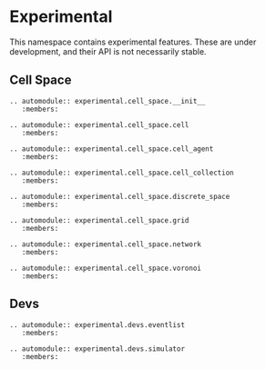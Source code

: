 # Experimental
This namespace contains experimental features. These are under development, and their API is not necessarily stable.

## Cell Space

```{eval-rst}
.. automodule:: experimental.cell_space.__init__
   :members:
```

```{eval-rst}
.. automodule:: experimental.cell_space.cell
   :members:
```

```{eval-rst}
.. automodule:: experimental.cell_space.cell_agent
   :members:
```

```{eval-rst}
.. automodule:: experimental.cell_space.cell_collection
   :members:
```

```{eval-rst}
.. automodule:: experimental.cell_space.discrete_space
   :members:
```

```{eval-rst}
.. automodule:: experimental.cell_space.grid
   :members:
```

```{eval-rst}
.. automodule:: experimental.cell_space.network
   :members:
```

```{eval-rst}
.. automodule:: experimental.cell_space.voronoi
   :members:
```

## Devs

```{eval-rst}
.. automodule:: experimental.devs.eventlist
   :members:
```

```{eval-rst}
.. automodule:: experimental.devs.simulator
   :members:
```
